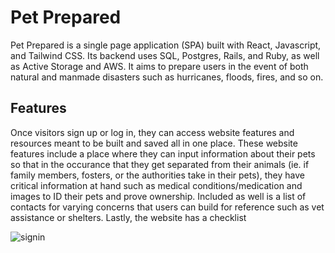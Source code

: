 # Pet Prepared
Pet Prepared is a single page application (SPA) built with React, Javascript, and Tailwind CSS. Its backend uses SQL, Postgres, Rails, and Ruby, as well as Active Storage and AWS. It aims to prepare users in the event of both natural and manmade disasters such as hurricanes, floods, fires, and so on.

## Features
Once visitors sign up or log in, they can access website features and resources meant to be built and saved all in one place. These website features include a place where they can input information about their pets so that in the occurance that they get separated from their animals (ie. if family members, fosters, or the authorities take in their pets), they have critical information at hand such as medical conditions/medication and images to ID their pets and prove ownership. Included as well is a list of contacts for varying concerns that users can build for reference such as vet assistance or shelters. Lastly, the website has a checklist



![signin](https://i.imgur.com/ZJSwkVS.gif)


